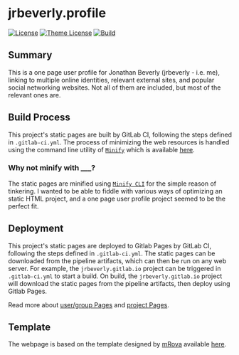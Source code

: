 # jrbeverly.profile
[![License][license-badge]][license-link]
[![Theme License][theme-badge]][theme-link]
[![Build][build-badge]][build-link]

## Summary

This is a one page user profile for Jonathan Beverly (jrbeverly - i.e. me), linking to multiple online identities, relevant external sites, and popular social networking websites. Not all of them are included, but most of the relevant ones are.

## Build Process

This project's static pages are built by GitLab CI, following the steps defined in `.gitlab-ci.yml`.  The process of minimizing the web resources is handled using the command line utility of [`Minify`](https://github.com/tdewolff/minify) which is available [here](https://github.com/tdewolff/minify/tree/master/cmd/minify).

### Why not minify with ___?

The static pages are minified using  [`Minify CLI`](https://github.com/tdewolff/minify/tree/master/cmd/minify) for the simple reason of tinkering.  I wanted to be able to fiddle with various ways of optimizing an static HTML project, and a one page user profile project seemed to be the perfect fit.

## Deployment

This project's static pages are deployed to Gitlab Pages by GitLab CI, following the steps defined in `.gitlab-ci.yml`.  The static pages can be downloaded from the pipeline artifacts, which can then be run on any web server.  For example, the `jrbeverly.gitlab.io` project can be triggered in `.gitlab-ci.yml` to start a build.  On build, the `jrbeverly.gitlab.io` project will download the static pages from the pipeline artifacts, then deploy using Gitlab Pages.

Read more about [user/group Pages](http://doc.gitlab.com/ee/pages/README.html#user-or-group-pages) and [project Pages](http://doc.gitlab.com/ee/pages/README.html#project-pages).

## Template

The webpage is based on the template designed by [mRova](http://www.mrova.com) available [here](http://www.mrova.com/free-one-page-responsive-html-resume-template/).

[license-badge]: https://img.shields.io/badge/theme-WTFPL-blue.svg?maxAge=2592000
[license-link]: LICENSE

[theme-badge]: https://img.shields.io/badge/license-MIT-blue.svg?maxAge=2592000
[theme-link]: THEME-LICENSE

[build-badge]: https://gitlab.com/jrbeverly/jrbeverly.vcard/badges/master/build.svg
[build-link]: https://gitlab.com/jrbeverly/jrbeverly.vcard/commits/master